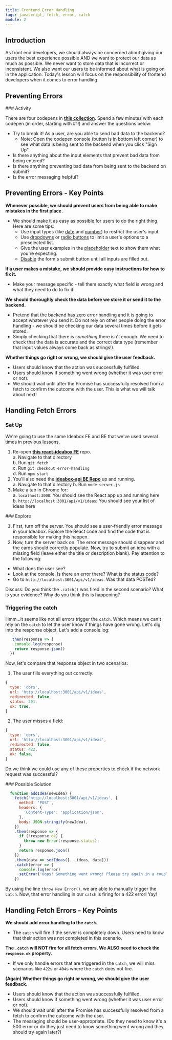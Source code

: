 ```yaml
---
title: Frontend Error Handling
tags: javascript, fetch, error, catch
module: 2
---
```


## Introduction 

As front end developers, we should always be concerned about giving our users the best experience possible AND we want to protect our data as much as possible. We never want to store data that is incorrect or inconsistent. We also want our users to be informed about what is going on in the application. Today's lesson will focus on the responsibility of frontend developers when it comes to error handling.

## Preventing Errors

<section class="call-to-action">
### Activity

There are four codepens in **[this collection](https://codepen.io/collection/ExqLWp)**. Spend a few minutes with each codepen (in order, starting with #1!) and answer the questions below:

- Try to break it! As a user, are you able to send bad data to the backend?
  - Note: Open the codepen console (button is in bottom left corner) to see what data is being sent to the backend when you click "Sign Up".
- Is there anything about the input elements that prevent bad data from being entered?
- Is there anything preventing bad data from being sent to the backend on submit?
- Is the error messaging helpful?
</section>


## Preventing Errors - Key Points
**Whenever possible, we should prevent users from being able to make mistakes in the first place.**
  - We should make it as easy as possible for users to do the right thing. Here are some tips:
    - Use input types (like [date](https://developer.mozilla.org/en-US/docs/Web/HTML/Element/input/date) and [number](https://developer.mozilla.org/en-US/docs/Web/HTML/Element/input/number)) to restrict the user's input.
    - Use [dropdowns](https://www.w3schools.com/tags/tag_select.asp) or [radio buttons](https://www.w3schools.com/tags/att_input_type_radio.asp) to limit a user's options to a preselected list.
    - Give the user examples in the [placeholder](https://www.w3schools.com/tags/att_input_placeholder.asp) text to show them what you're expecting.
    - [Disable](https://developer.mozilla.org/en-US/docs/Web/HTML/Attributes/disabled) the form's submit button until all inputs are filled out.

**If a user makes a mistake, we should provide easy instructions for how to fix it.**
  - Make your message specific - tell them exactly what field is wrong and what they need to do to fix it.

**We should thoroughly check the data before we store it or send it to the backend.**
  - Pretend that the backend has zero error handling and it is going to accept whatever you send it. Do not rely on other people doing the error handling - we should be checking our data several times before it gets stored.
  - Simply checking that there is *something* there isn't enough. We need to check that the data is accurate and the correct data type (remember that input values always come back as strings!).

**Whether things go right or wrong, we should give the user feedback.**
  - Users should know that the action was successfully fulfilled.
  - Users should know if something went wrong (whether it was user error or not).
  - We should wait until after the Promise has successfully resolved from a fetch to confirm the outcome with the user. This is what we will talk about next!


## Handling Fetch Errors

<!-- ### The challenge

Visit [this repo](https://github.com/turingschool-examples/Error-handling-js) and ***follow the directions in the readme carefully*** to get some practice in gracefully handling errors and presenting them to the end user. -->
### Set Up
We're going to use the same Ideabox FE and BE that we've used several times in previous lessons.

1. Re-open **[this react-ideabox FE](https://github.com/turingschool-examples/react-ideabox)** repo.  
  a. Navigate to that directory  
  b. Run `git fetch`  
  c. Run `git checkout error-handling`  
  d. Run `npm start`  
2. You'll also need the **[ideabox-api BE Repo](https://github.com/turingschool-examples/ideabox-api)** up and running.  
  a. Navigate to that directory 
  b. Run `node server.js`
3. Make a tab in Chrome for:  
  a. `localhost:3000`: You should see the React app up and running here  
  b. `http://localhost:3001/api/v1/ideas`: You should see your list of ideas here

<section class="call-to-action">
### Explore

1. First, turn off the server. You should see a user-friendly error message in your Ideabox. Explore the React code and find the code that is responsible for making this happen.
2. Now, turn the server back on. The error message should disappear and the cards should correctly populate. Now, try to submit an idea with a missing field (leave either the title or description blank). Pay attention to the following:
  - What does the user see?
  - Look at the console. Is there an error there? What is the status code?
  - Go to `http://localhost:3001/api/v1/ideas`. Was that data POSTed?

Discuss: Do you think the `.catch()` was fired in the second scenario? What is your evidence? Why do you think this is happening?
</section>

### Triggering the catch

Hmm...it seems like not all errors trigger the `catch`. Which means we can't rely on the `catch` to let the user know if things have gone wrong. Let's dig into the response object. Let's add a console.log:

```js
  .then(response => {
    console.log(response)
    return response.json()
  })
```

Now, let's compare that response object in two scenarios:

1. The user fills everything out correctly:
```js
{
  type: 'cors', 
  url: 'http://localhost:3001/api/v1/ideas', 
  redirected: false, 
  status: 201, 
  ok: true, 
}
```

2. The user misses a field:
```js
{
  type: 'cors', 
  url: 'http://localhost:3001/api/v1/ideas', 
  redirected: false, 
  status: 422, 
  ok: false, 
}
```

Do we think we could use any of these properties to check if the network request was successful?

<section class="dropdown">
### Possible Solution

```js
  function addIdea(newIdea) {
    fetch('http://localhost:3001/api/v1/ideas', {
      method: 'POST',
      headers: {
        'Content-Type': 'application/json',
      },
      body: JSON.stringify(newIdea), 
    })
    .then(response => {
      if (!response.ok) {
        throw new Error(response.status); 
      }
      return response.json()
    })
    .then(data => setIdeas([...ideas, data]))
    .catch(error => {
      console.log(error)
      setError('Oops! Something went wrong! Please try again in a couple minutes.')
    })
```
</section>

By using the line `throw New Error()`, we are able to manually trigger the `catch`. Now, that error handling in our `catch` is firing for a 422 error! Yay! 

## Handling Fetch Errors - Key Points

**We should add error handling to the `catch`.**
  - The `catch` will fire if the server is completely down. Users need to know that their action was not completed in this scenario.

**The `.catch` will NOT fire for all fetch errors. We ALSO need to check the `response.ok` property.**
  - If we only handle errors that are triggered in the `catch`, we will miss scenarios like `422`s or `404`s where the `catch` does not fire. 

**(Again) Whether things go right or wrong, we should give the user feedback.**
  - Users should know that the action was successfully fulfilled.
  - Users should know if something went wrong (whether it was user error or not).
  - We should wait until after the Promise has successfully resolved from a fetch to confirm the outcome with the user. 
  - The messaging should be user-appropriate. (Do they need to know it's a 500 error or do they just need to know something went wrong and they should try again later?)
